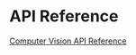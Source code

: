 # API Reference

[Computer Vision API Reference](https://dev.projectoxford.ai/docs/services/54ef139a49c3f70a50e79b7d)
